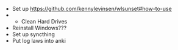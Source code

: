 - Set up https://github.com/kennylevinsen/wlsunset#how-to-use
- - Clean Hard Drives
- Reinstall Windows???
- Set up syncthing
- Put log laws into anki
